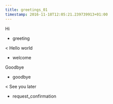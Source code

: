 ```yaml
---
title: greetings_01
timestamp: 2016-11-18T12:05:21.239739913+01:00
---
```


Hi
* greeting

< Hello world
* welcome

Goodbye
* goodbye

< See you later
* request_confirmation
